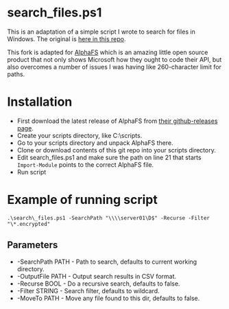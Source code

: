 # search\_files.ps1

This is an adaptation of a simple script I wrote to search for files in Windows. The original is [here in this repo](https://github.com/stemid/devops/).

This fork is adapted for [AlphaFS](https://github.com/alphaleonis/AlphaFS/) which is an amazing little open source product that not only shows Microsoft how they ought to code their API, but also overcomes a number of issues I was having like 260-character limit for paths.

# Installation

  - First download the latest release of AlphaFS from [their github-releases page](https://github.com/alphaleonis/AlphaFS/releases). 
  - Create your scripts directory, like C:\scripts.
  - Go to your scripts directory and unpack AlphaFS there.
  - Clone or download contents of this git repo into your scripts directory.
  - Edit search\_files.ps1 and make sure the path on line 21 that starts ``Import-Module`` points to the correct AlphaFS file.
  - Run script

# Example of running script

    .\search\_files.ps1 -SearchPath "\\\\server01\D$" -Recurse -Filter "\*.encrypted"

## Parameters

  * -SearchPath PATH - Path to search, defaults to current working directory.
  * -OutputFile PATH - Output search results in CSV format.
  * -Recurse BOOL - Do a recursive search, defaults to false.
  * -Filter STRING - Search filter, defaults to wildcard.
  * -MoveTo PATH - Move any file found to this dir, defaults to false.
